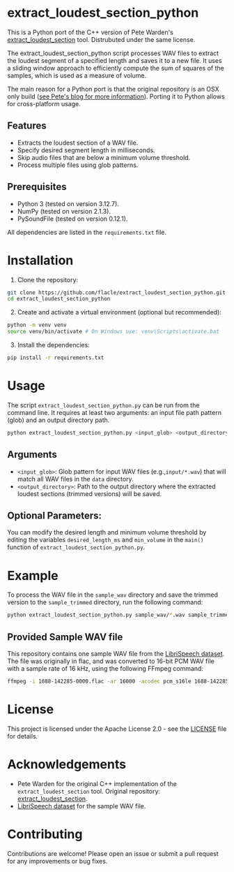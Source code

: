 # extract_loudest_section_python
This is a Python port of the C++ version of Pete Warden's [extract_loudest_section](https://github.com/petewarden/extract_loudest_section) tool. Distrubuted under the same license.

The extract_loudest_section_python script processes WAV files to extract the loudest segment of a specified length and saves it to a new file. It uses a sliding window approach to efficiently compute the sum of squares of the samples, which is used as a measure of volume.

The main reason for a Python port is that the original repository is an OSX only build ([see Pete's blog for more information](https://petewarden.com/2017/07/17/a-quick-hack-to-align-single-word-audio-recordings/)). Porting it to Python allows for cross-platform usage.

## Features
- Extracts the loudest section of a WAV file.
- Specify desired segment length in milliseconds.
- Skip audio files that are below a minimum volume threshold.
- Process multiple files using glob patterns.

## Prerequisites
- Python 3 (tested on version 3.12.7).
- NumPy (tested on version 2.1.3).
- PySoundFile (tested on version 0.12.1).

All dependencies are listed in the `requirements.txt` file. 

# Installation

1. Clone the repository:

```bash
git clone https://github.com/flacle/extract_loudest_section_python.git
cd extract_loudest_section_python
```

2. Create and activate a virtual environment (optional but recommended):

```bash
python -m venv venv
source venv/bin/activate # On Windows use: venv\Scripts\activate.bat
```

3. Install the dependencies:

```bash
pip install -r requirements.txt
```

# Usage
The script `extract_loudest_section_python.py` can be run from the command line. It requires at least two arguments: an input file path pattern (glob) and an output directory path.

```bash
python extract_loudest_section_python.py <input_glob> <output_directory>
```

## Arguments
- `<input_glob>`: Glob pattern for input WAV files (e.g.,`input/*.wav`) that will match all WAV files in the `data` directory.
- `<output_directory>`: Path to the output directory where the extracted loudest sections (trimmed versions) will be saved.

## Optional Parameters:
You can modify the desired length and minimum volume threshold by editing the variables `desired_length_ms` and `min_volume` in the `main()` function of `extract_loudest_section_python.py`.


# Example
To process the WAV file in the `sample_wav` directory and save the trimmed version to the `sample_trimmed` directory, run the following command:

```bash
python extract_loudest_section_python.py sample_wav/*.wav sample_trimmed
```

## Provided Sample WAV file
This repository contains one sample WAV file from the [LibriSpeech dataset](http://www.openslr.org/12/). The file was originally in flac, and was converted to 16-bit PCM WAV file with a sample rate of 16 kHz, using the following FFmpeg command:

```bash
ffmpeg -i 1688-142285-0000.flac -ar 16000 -acodec pcm_s16le 1688-142285-0000.wav
```

# License
This project is licensed under the Apache License 2.0 - see the [LICENSE](LICENSE) file for details.

# Acknowledgements
- Pete Warden for the original C++ implementation of the `extract_loudest_section` tool. Original repository: [extract_loudest_section](https://github.com/petewarden/extract_loudest_section).
- [LibriSpeech dataset](http://www.openslr.org/12/) for the sample WAV file.

# Contributing
Contributions are welcome! Please open an issue or submit a pull request for any improvements or bug fixes.
